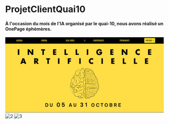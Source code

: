 # ProjetClientQuai10

#### À l'occasion du mois de l'IA organisé par le quai-10, nous avons réalisé un OnePage éphémères.

![1](1.png)
![2](b.png)
![3](2.png)